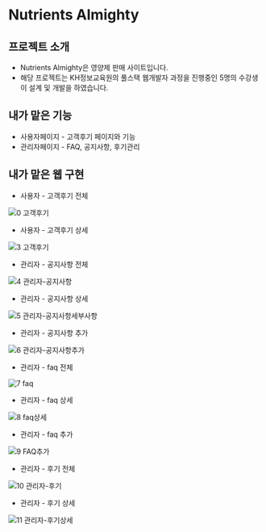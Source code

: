 # Nutrients Almighty

## 프로젝트 소개
- Nutrients Almighty은 영양제 판매 사이트입니다.
- 해당 프로젝트는 KH정보교육원의 풀스택 웹개발자 과정을 진행중인 5명의 수강생이 설계 및 개발을 하였습니다.

## 내가 맡은 기능
- 사용자페이지 - 고객후기 페이지와 기능
- 관리자페이지 - FAQ, 공지사항, 후기관리 



## 내가 맡은 웹 구현
- 사용자 - 고객후기 전체

![0 고객후기](https://user-images.githubusercontent.com/97028831/186600335-5480cc4b-1933-4793-83a1-716a7b377972.png)

- 사용자 - 고객후기 상세

![3 고객후기](https://user-images.githubusercontent.com/97028831/186600373-af57b37b-630b-4c18-9e57-0dc0236b5c84.png)

- 관리자 - 공지사항 전체

![4 관리자-공지사항](https://user-images.githubusercontent.com/97028831/186600408-dc689ee8-9e92-4a06-a4fa-92f5367cecb9.png)

- 관리자 - 공지사항 상세

![5 관리자-공지사항세부사항](https://user-images.githubusercontent.com/97028831/186600428-41e603c4-d850-4dad-a57d-9254c658a4b7.png)

- 관리자 - 공지사항 추가

![6 관리자-공지사항추가](https://user-images.githubusercontent.com/97028831/186600461-a32b188d-7a32-4096-8a7c-ffe96c7d2417.png)

- 관리자 - faq 전체

![7 faq](https://user-images.githubusercontent.com/97028831/186600487-298fc582-6e24-455f-9dc3-452f063b6d6b.png)

- 관리자 - faq 상세

![8 faq상세](https://user-images.githubusercontent.com/97028831/186600532-d31733c2-6905-4f16-ab3e-f258274da464.png)

- 관리자 - faq 추가

![9 FAQ추가](https://user-images.githubusercontent.com/97028831/186600565-329c6401-1866-4f59-a417-9a30c23d1006.png)

- 관리자 - 후기 전체

![10 관리자-후기](https://user-images.githubusercontent.com/97028831/186600603-6e8e7044-f71b-40df-8f78-4312318de21a.png)

- 관리자 - 후기 상세

![11 관리자-후기상세](https://user-images.githubusercontent.com/97028831/186600637-d218a28c-1c09-4f97-9cbc-005885dc4642.png)


